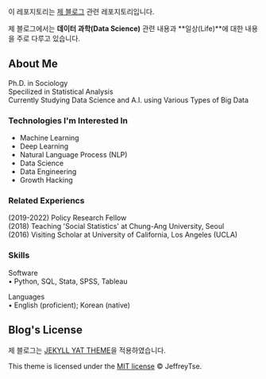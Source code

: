 
이 레포지토리는 [제 블로그](https://kongju7.github.io) 관련 레포지토리입니다.  

제 블로그에서는 **데이터 과학(Data Science)** 관련 내용과 **일상(Life)**에 대한 내용을 주로 다루고 있습니다. 

## About Me
Ph.D. in Sociology  
Specilized in Statistical Analysis  
Currently Studying Data Science and A.I. using Various Types of Big Data  
  
### Technologies I'm Interested In

- Machine Learning
- Deep Learning
- Natural Language Process (NLP)
- Data Science
- Data Engineering 
- Growth Hacking

### Related Experiencs

(2019-2022) Policy Research Fellow  
(2018) Teaching 'Social Statistics' at Chung-Ang University, Seoul  
(2016) Visiting Scholar at University of California, Los Angeles (UCLA)  

### Skills

Software  
• Python, SQL, Stata, SPSS, Tableau

Languages  
• English (proficient); Korean (native)
  
  
## Blog's License

제 블로그는 [JEKYLL YAT THEME](https://github.com/jeffreytse/jekyll-theme-yat)을 적용하였습니다.  


This theme is licensed under the [MIT license](https://opensource.org/licenses/mit-license.php) © JeffreyTse.
